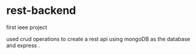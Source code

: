 # rest-backend
first ieee project 

used crud operations to create a rest api using mongoDB as the database and express .
